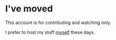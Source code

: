 # I've moved
This account is for contributing and watching only.

I prefer to host my stuff [myself](https://git.fleshless.org) these days.
